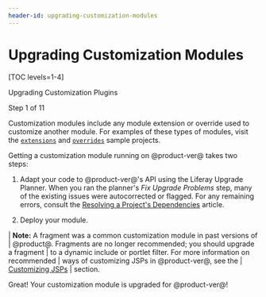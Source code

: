```yaml
---
header-id: upgrading-customization-modules
---
```


# Upgrading Customization Modules

[TOC levels=1-4]

<div class="learn-path-step row">
    <p id="stepTitle">Upgrading Customization Plugins</p><p>Step 1 of 11</p>
</div>

Customization modules include any module extension or override used to
customize another module. For examples of these types of modules, visit the
[`extensions`](https://github.com/liferay/liferay-blade-samples/tree/master/liferay-workspace/extensions)
and
[`overrides`](https://github.com/liferay/liferay-blade-samples/tree/master/liferay-workspace/overrides)
sample projects.

Getting a customization module running on @product-ver@ takes two steps:

1.  Adapt your code to @product-ver@'s API using the Liferay Upgrade Planner. When
    you ran the planner's *Fix Upgrade Problems* step, many of the existing
    issues were autocorrected or flagged. For any remaining errors, consult the
    [Resolving a Project's Dependencies](/docs/7-2/tutorials/-/knowledge_base/t/resolving-a-projects-dependencies)
    article.

2.  Deploy your module.

| **Note:** A fragment was a common customization module in past versions of
| @product@. Fragments are no longer recommended; you should upgrade a fragment
| to a dynamic include or portlet filter. For more information on recommended
| ways of customizing JSPs in @product-ver@, see the
| [Customizing JSPs](/docs/7-2/customization/-/knowledge_base/c/customizing-jsps)
| section.

Great! Your customization module is upgraded for @product-ver@!
